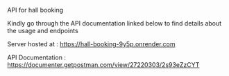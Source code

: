 API for hall booking

Kindly go through the API documentation linked below to find details about the usage and endpoints

Server hosted at : https://hall-booking-9y5p.onrender.com

API Documentation : https://documenter.getpostman.com/view/27220303/2s93eZzCYT
